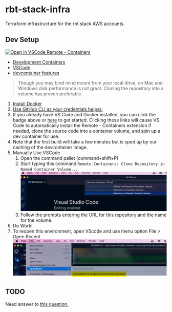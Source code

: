 # rbt-stack-infra

Terraform infrastructure for the rbt stack AWS accounts.

## Dev Setup

[![Open in VSCode Remote - Containers](https://img.shields.io/static/v1?label=Remote%20-%20Containers&message=Open&color=blue&logo=visualstudiocode)](https://vscode.dev/redirect?url=vscode://ms-vscode-remote.remote-containers/cloneInVolume?url=https://github.com/Opentrons/robot-stack-infra)

- [Development Containers](https://containers.dev/)
- [VSCode](https://code.visualstudio.com/docs/remote/containers)
- [devcontainer features](https://code.visualstudio.com/blogs/2022/09/15/dev-container-features)

> Though you may bind mind mount from your local drive, on Mac and Windows disk performance is not great. Cloning the repository into a volume has proven preferable.

1. [Install Docker](https://docs.docker.com/engine/install/)
2. [Use GitHub CLI as your credentials helper.](https://docs.github.com/en/get-started/getting-started-with-git/caching-your-github-credentials-in-git#github-cli)
3. If you already have VS Code and Docker installed, you can click the badge above or [here](https://vscode.dev/redirect?url=vscode://ms-vscode-remote.remote-containers/cloneInVolume?url=https://github.com/Opentrons/robot-stack-infra) to get started. Clicking these links will cause VS Code to automatically install the Remote - Containers extension if needed, clone the source code into a container volume, and spin up a dev container for use.
4. Note that the first build will take a few minutes but is sped up by our caching of the devcontainer image.
5. Manually Use VSCode
   1. Open the command pallet (command+shift+P)
   2. Start typing this command `Remote-Containers: Clone Repository in Named Container Volume...` ![File > Open Recent](/docs/images/command_pallet.png)
   3. Follow the prompts entering the URL for this repository and the name for the volume.
6. Do Work!
7. To reopen this environment, open VScode and use menu option File > Open Recent
   ![File > Open Recent](/docs/images/use_recent.png)

## TODO

Need answer to [this question.](https://github.com/devcontainers/ci/issues/89#issuecomment-1264343938)

